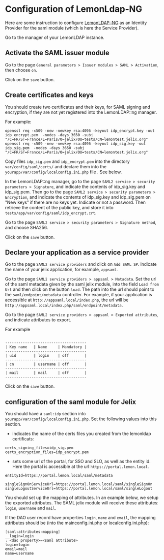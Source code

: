 

Configuration of LemonLdap-NG
=============================

Here are some instruction to configure  [LemonLDAP::NG](https://lemonldap-ng.org)
as an Identity Provider for the saml module (which is here the Service Provider).

Go to the manager of your LemonLDAP instance.

Activate the SAML issuer module
-------------------------------

Go to the page `General parameters > Issuer modules > SAML > Activation`,
then choose `on`.

Click on the `save` button.

Create certificates and keys
-----------------------------

You should create two certificates and their keys, for SAML signing and encryption,
if they are not yet registered into the LemonLDAP::ng manager.

For example:

```
openssl req -x509 -new -newkey rsa:4096 -keyout idp_encrypt.key -out idp_encrypt.pem  -nodes -days 3650 -subj "/C=FR/ST=France/L=Paris/O=jelix/OU=tests/CN=lemontest.jelix.org"
openssl req -x509 -new -newkey rsa:4096 -keyout idp_sig.key -out idp_sig.pem  -nodes -days 3650 -subj "/C=FR/ST=France/L=Paris/O=jelix/OU=tests/CN=lemontest.jelix.org"
```

Copy files `idp_sig.pem` and `idp_encrypt.pem` into the directory `var/config/saml/certs/`
and declare them into the `yourapp/var/config/localconfig.ini.php` file . See below.


In the LemonLDAP::ng manager, go to the page `SAML2 service > security parameters > Signature`, 
and indicate the contents of idp_sig.key and idp_sig.pem. Then go to the page 
`SAML2 service > security parameters > Encryption`, and indicate the contents 
of idp_sig.key and idp_sig.pem
on "New keys" if there are no keys yet. Indicate or not a password. Then retrieve 
the content of the public key, and store it into `tests/app/var/config/saml/idp_encrypt.crt`.

Go to the page `SAML2 service > security parameters > Signature method`,
and choose SHA256.

Click on the `save` button.

Declare your application as a service provider
----------------------------------------------

Go to the page `SAML2 service providers` and click on `Add SAML SP`.
Indicate the name of your jelix application, for example, `appsaml`.

Go to the page `SAML2 service providers > appsaml > Metadata`.
Set the url of the saml metadata given by the saml jelix module, into the field
`Load from Url` and then click on the button `load`. The path into the url
should point to the `saml/endpoint/metadata` controller. For example, if your 
application is accessible at `http://appsaml.local/index.php`, the url
will be `http://appsaml.local/index.php/saml/endpoint/metadata`.

Go to the page `SAML2 service providers > appsaml > Exported attributes`,
and indicate attributes to export.

For example

```

-------------------------------------
| Key name   | Name     | Mandatory |
-------------------------------------
| uid        | login    | off       |
-------------------------------------
| cn         | username | off       |
-------------------------------------
| mail       | mail     | off       |
-------------------------------------

```

Click on the `save` button.


configuration of the saml module for Jelix
-------------------------------------------

You should have a `saml:idp` section into `yourapp/var/config/localconfig.ini.php`.
Set the following values into this section.

- indicates the name of the certs files you created from the lemonldap certificats:

```
certs_signing_files=idp_sig.pem
certs_encryption_files=idp_encrypt.pem
```

- sets some url of the portal, for SSO and SLO, as well as the entity id. Here
the portal is accessible at the url `https://portal.lemon.local`.

```
entityId=https://portal.lemon.local/saml/metadata

singleSignOnServiceUrl=https://portal.lemon.local/saml/singleSignOn
singleLogoutServiceUrl=https://portal.lemon.local/saml/singleLogout
```

You should set up the mapping of attributes. In an example below, we setup
the exported attributes. The SAML jelix module will receive these attributes:
`login`, `username` and `mail`.

If the DAO user record have properties `login`, `name` and `email`, the 
mapping attributes should be (into the mainconfig.ini.php or localconfig.ini.pĥp):

```
[saml:attributes-mapping]
__login=login
; <dao property>=<saml attribute>
login=login
email=mail
name=username
``` 
